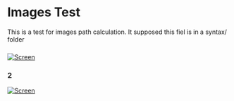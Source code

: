 # Images Test

This is a test for images path calculation. It supposed this fiel is in a syntax/ folder

### #

[![Screen](./preview.png)](./preview.png)

### 2

[![Screen](../preview2.png)](./preview2.png)

